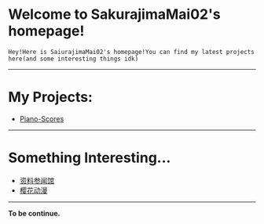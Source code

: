 # Welcome to SakurajimaMai02's homepage!

```
Hey!Here is SaiurajimaMai02's homepage!You can find my latest projects here(and some interesting things idk)
```
---

# My Projects: 
- [Piano-Scores](https://github.com/sakurajimamai02/piano-scores)
---
# Something Interesting...
- [资料参闻馆](https://ubc26.github.io/links/menu.html)
- [樱花动漫](https://yhdm.nl)
---
**To be continue.**
